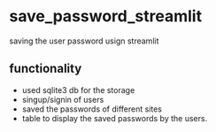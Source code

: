 # save_password_streamlit
saving the user password usign streamlit
## functionality
* used sqlite3 db for the storage
* singup/signin of users
* saved the passwords of different sites
* table to display the saved passwords by the users.
